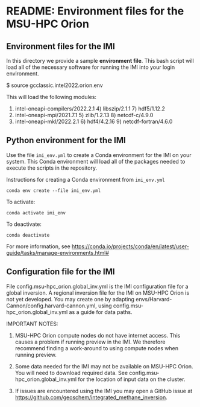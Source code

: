 # README: Environment files for the MSU-HPC Orion

 ## Environment files for the IMI

 In this directory we provide a sample **environment file**.  This bash script will load all of the necessary software for running the IMI into your login environment.

   $ source gcclassic.intel2022.orion.env

This will load the following modules:

  1) intel-oneapi-compilers/2022.2.1   4) libszip/2.1.1   7) hdf5/1.12.2
  2) intel-oneapi-mpi/2021.7.1         5) zlib/1.2.13     8) netcdf-c/4.9.0
  3) intel-oneapi-mkl/2022.2.1         6) hdf4/4.2.16     9) netcdf-fortran/4.6.0


## Python environment for the IMI

 Use the file `imi_env.yml` to create a Conda environment for the IMI on your system.  This Conda environment will load all of the packages needed to execute the scripts in the repository.

 Instructions for creating a Conda environment from `imi_env.yml`

 ```console
 conda env create --file imi_env.yml
 ```

 To activate:

 ```console
 conda activate imi_env
 ```

 To deactivate:

 ```console
 conda deactivate
 ```

 For more information, see https://conda.io/projects/conda/en/latest/user-guide/tasks/manage-environments.html#


## Configuration file for the IMI

 File config.msu-hpc_orion.global_inv.yml is the IMI configuration file for a global inversion. A regional inversion file for the IMI on MSU-HPC Orion is not yet developed. You may create one by adapting envs/Harvard-Cannon/config.harvard-cannon.yml, using config.msu-hpc_orion.global_inv.yml as a guide for data paths.


IMPORTANT NOTES:

1. MSU-HPC Orion compute nodes do not have internet access. This causes a problem if running preview in the IMI. We therefore recommend finding a work-around to using compute nodes when running preview.

2. Some data needed for the IMI may not be available on MSU-HPC Orion. You will need to download required data. See config.msu-hpc_orion.global_inv.yml for the location of input data on the cluster.

3. If issues are encountered using the IMI you may open a GitHub issue at https://github.com/geoschem/integrated_methane_inversion.
